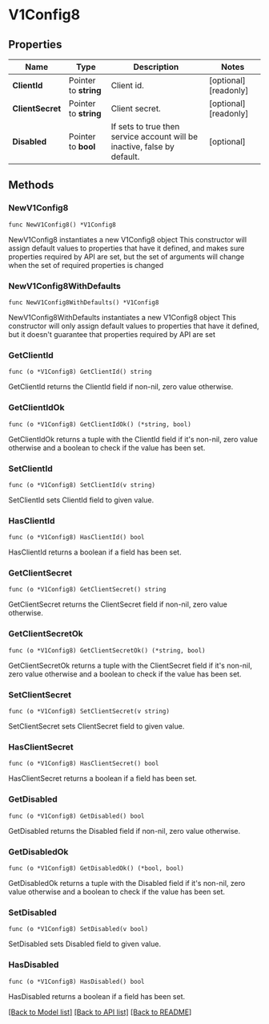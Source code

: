 # V1Config8

## Properties

Name | Type | Description | Notes
------------ | ------------- | ------------- | -------------
**ClientId** | Pointer to **string** | Client id. | [optional] [readonly] 
**ClientSecret** | Pointer to **string** | Client secret. | [optional] [readonly] 
**Disabled** | Pointer to **bool** | If sets to true then service account will be inactive, false by default. | [optional] 

## Methods

### NewV1Config8

`func NewV1Config8() *V1Config8`

NewV1Config8 instantiates a new V1Config8 object
This constructor will assign default values to properties that have it defined,
and makes sure properties required by API are set, but the set of arguments
will change when the set of required properties is changed

### NewV1Config8WithDefaults

`func NewV1Config8WithDefaults() *V1Config8`

NewV1Config8WithDefaults instantiates a new V1Config8 object
This constructor will only assign default values to properties that have it defined,
but it doesn't guarantee that properties required by API are set

### GetClientId

`func (o *V1Config8) GetClientId() string`

GetClientId returns the ClientId field if non-nil, zero value otherwise.

### GetClientIdOk

`func (o *V1Config8) GetClientIdOk() (*string, bool)`

GetClientIdOk returns a tuple with the ClientId field if it's non-nil, zero value otherwise
and a boolean to check if the value has been set.

### SetClientId

`func (o *V1Config8) SetClientId(v string)`

SetClientId sets ClientId field to given value.

### HasClientId

`func (o *V1Config8) HasClientId() bool`

HasClientId returns a boolean if a field has been set.

### GetClientSecret

`func (o *V1Config8) GetClientSecret() string`

GetClientSecret returns the ClientSecret field if non-nil, zero value otherwise.

### GetClientSecretOk

`func (o *V1Config8) GetClientSecretOk() (*string, bool)`

GetClientSecretOk returns a tuple with the ClientSecret field if it's non-nil, zero value otherwise
and a boolean to check if the value has been set.

### SetClientSecret

`func (o *V1Config8) SetClientSecret(v string)`

SetClientSecret sets ClientSecret field to given value.

### HasClientSecret

`func (o *V1Config8) HasClientSecret() bool`

HasClientSecret returns a boolean if a field has been set.

### GetDisabled

`func (o *V1Config8) GetDisabled() bool`

GetDisabled returns the Disabled field if non-nil, zero value otherwise.

### GetDisabledOk

`func (o *V1Config8) GetDisabledOk() (*bool, bool)`

GetDisabledOk returns a tuple with the Disabled field if it's non-nil, zero value otherwise
and a boolean to check if the value has been set.

### SetDisabled

`func (o *V1Config8) SetDisabled(v bool)`

SetDisabled sets Disabled field to given value.

### HasDisabled

`func (o *V1Config8) HasDisabled() bool`

HasDisabled returns a boolean if a field has been set.


[[Back to Model list]](../README.md#documentation-for-models) [[Back to API list]](../README.md#documentation-for-api-endpoints) [[Back to README]](../README.md)


